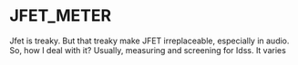 # JFET_METER
Jfet is treaky. But that treaky make JFET irreplaceable, especially in audio. So, how I deal with it? Usually, measuring and screening for Idss. It varies
